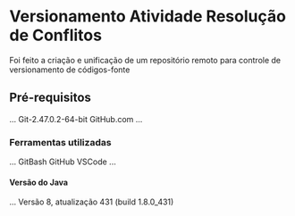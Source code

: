 
# Versionamento Atividade Resolução de Conflitos

Foi feito a criação e unificação de um repositório remoto para controle de versionamento de códigos-fonte

## Pré-requisitos
...
Git-2.47.0.2-64-bit
GitHub.com
...

### Ferramentas utilizadas
...
GitBash
GitHub
VSCode
...

#### Versão do Java 
...
Versão 8, atualização 431 (build 1.8.0_431)
